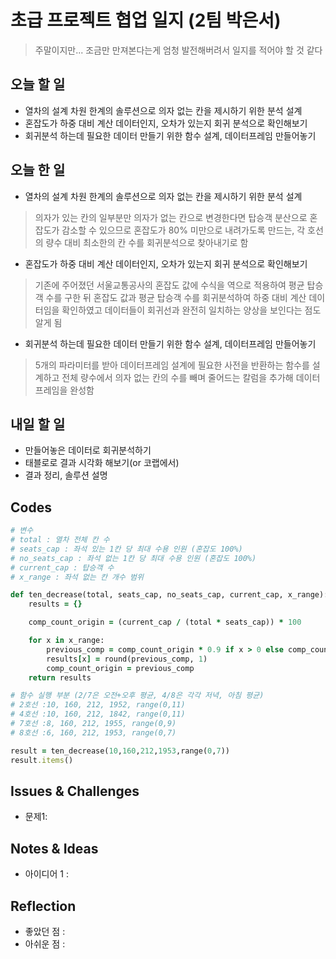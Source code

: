 # 초급 프로젝트 협업 일지 (2팀 박은서)
> 주말이지만... 조금만 만져본다는게 엄청 발전해버려서 일지를 적어야 할 것 같다
## 오늘 할 일
* 열차의 설계 차원 한계의 솔루션으로 의자 없는 칸을 제시하기 위한 분석 설계
* 혼잡도가 하중 대비 계산 데이터인지, 오차가 있는지 회귀 분석으로 확인해보기
* 회귀분석 하는데 필요한 데이터 만들기 위한 함수 설계, 데이터프레임 만들어놓기
## 오늘 한 일
* 열차의 설계 차원 한계의 솔루션으로 의자 없는 칸을 제시하기 위한 분석 설계
> 의자가 있는 칸의 일부분만 의자가 없는 칸으로 변경한다면 탑승객 분산으로 혼잡도가 감소할 수 있으므로
> 혼잡도가 80% 미만으로 내려가도록 만드는, 각 호선의 량수 대비 최소한의 칸 수를 회귀분석으로 찾아내기로 함
* 혼잡도가 하중 대비 계산 데이터인지, 오차가 있는지 회귀 분석으로 확인해보기
> 기존에 주어졌던 서울교통공사의 혼잡도 값에 수식을 역으로 적용하여 평균 탑승객 수를 구한 뒤
> 혼잡도 값과 평균 탑승객 수를 회귀분석하여 하중 대비 계산 데이터임을 확인하였고
> 데이터들이 회귀선과 완전히 일치하는 양상을 보인다는 점도 알게 됨
* 회귀분석 하는데 필요한 데이터 만들기 위한 함수 설계, 데이터프레임 만들어놓기
> 5개의 파라미터를 받아 데이터프레임 설계에 필요한 사전을 반환하는 함수를 설계하고
> 전체 량수에서 의자 없는 칸의 수를 빼며 줄어드는 칼럼을 추가해 데이터프레임을 완성함
## 내일 할 일
* 만들어놓은 데이터로 회귀분석하기
* 태블로로 결과 시각화 해보기(or 코랩에서)
* 결과 정리, 솔루션 설명
## Codes
```ruby
# 변수
# total : 열차 전체 칸 수
# seats_cap : 좌석 있는 1칸 당 최대 수용 인원 (혼잡도 100%)
# no_seats_cap : 좌석 없는 1칸 당 최대 수용 인원 (혼잡도 100%)
# current_cap : 탑승객 수
# x_range : 좌석 없는 칸 개수 범위

def ten_decrease(total, seats_cap, no_seats_cap, current_cap, x_range):
    results = {}

    comp_count_origin = (current_cap / (total * seats_cap)) * 100

    for x in x_range:
        previous_comp = comp_count_origin * 0.9 if x > 0 else comp_count_origin # 
        results[x] = round(previous_comp, 1)
        comp_count_origin = previous_comp
    return results

# 함수 실행 부분 (2/7은 오전+오후 평균, 4/8은 각각 저녁, 아침 평균)
# 2호선 :10, 160, 212, 1952, range(0,11)
# 4호선 :10, 160, 212, 1842, range(0,11)
# 7호선 :8, 160, 212, 1955, range(0,9)
# 8호선 :6, 160, 212, 1953, range(0,7)

result = ten_decrease(10,160,212,1953,range(0,7))
result.items()
```
## Issues & Challenges
* 문제1: 
## Notes & Ideas
* 아이디어 1 : 
## Reflection
* 좋았던 점 : 
* 아쉬운 점 : 
